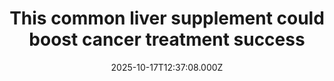 ---
title: "This common liver supplement could boost cancer treatment success"
date: 2025-10-17T12:37:08.000Z
category: Health
externalLink: "https://www.sciencedaily.com/releases/2025/10/251017081515.htm"
image: ""
excerpt: "Salk Institute scientists discovered that bile acids in the liver can weaken immune cell function, making immunotherapy less effective against liver cancer. They pinpointed specific bile acids that suppress T cells and found that supplementing with UDCA reversed the effect, controlling tumor growth in mice. Since UDCA is already used for liver disease, it could quickly translate into clinical trials.…"
---